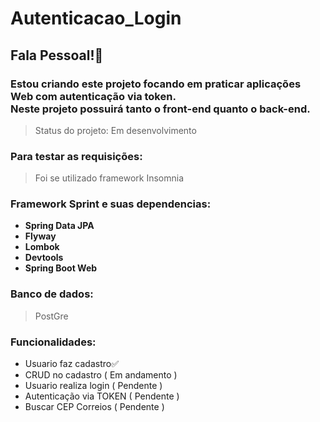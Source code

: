 # Autenticacao_Login
## Fala Pessoal!👋
### Estou criando este projeto focando em praticar aplicações Web com autenticação via token. <br/> Neste projeto possuirá tanto o front-end quanto o back-end.
> Status do projeto: Em desenvolvimento
### Para testar as requisições:
> Foi se utilizado framework Insomnia
### Framework Sprint e suas dependencias:
  - **Spring Data JPA**
  - **Flyway**
  - **Lombok**
  - **Devtools**
  - **Spring Boot Web**
### Banco de dados:
> PostGre
### Funcionalidades:
- Usuario faz cadastro✅
- CRUD no cadastro ( Em andamento )
- Usuario realiza login ( Pendente )
- Autenticação via TOKEN ( Pendente )
- Buscar CEP Correios ( Pendente )
